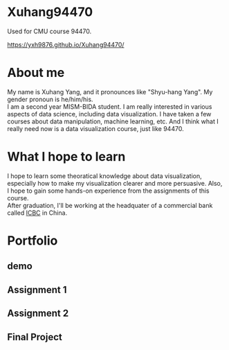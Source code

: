 # Xuhang94470
Used for CMU course 94470.


https://yxh9876.github.io/Xuhang94470/


# About me
My name is Xuhang Yang, and it pronounces like "Shyu-hang Yang". My gender pronoun is he/him/his.  
I am a second year MISM-BIDA student. I am really interested in various aspects of data science, including data visualization. I have taken a few courses about data manipulation, machine learning, etc. And I think what I really need now is a data visualization course, just like 94470.


# What I hope to learn
I hope to learn some theoratical knowledge about data visualization, especially how to make my visualization clearer and more persuasive. Also, I hope to gain some hands-on experience from the assignments of this course.  
After graduation, I'll be working at the headquater of a commercial bank called [ICBC](https://en.wikipedia.org/wiki/Industrial_and_Commercial_Bank_of_China) in China. 

# Portfolio

## demo
<div class="flourish-embed flourish-chart" data-src="visualisation/8529844"><script src="https://public.flourish.studio/resources/embed.js"></script></div>

## Assignment 1

## Assignment 2


## Final Project
